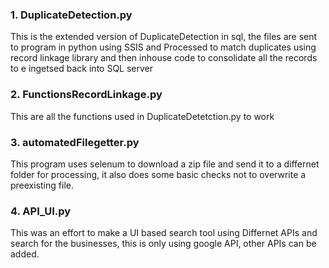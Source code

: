 ### 1. DuplicateDetection.py
  This is the extended version of DuplicateDetection in sql, the files are sent to program in python using SSIS and Processed to match duplicates using record linkage library and   then inhouse code to consolidate all the records to e ingetsed back into SQL server

### 2. FunctionsRecordLinkage.py
  This are all the functions used in DuplicateDetetction.py to work
  
### 3. automatedFilegetter.py
  This program uses selenum to download a zip file and send it to a differnet folder for processing, it also does some basic checks not to overwrite a preexisting file.
    
### 4. API_UI.py
  This was an effort to make a UI based search tool using Differnet APIs and search for the businesses, this is only using google API, other APIs can be added.
